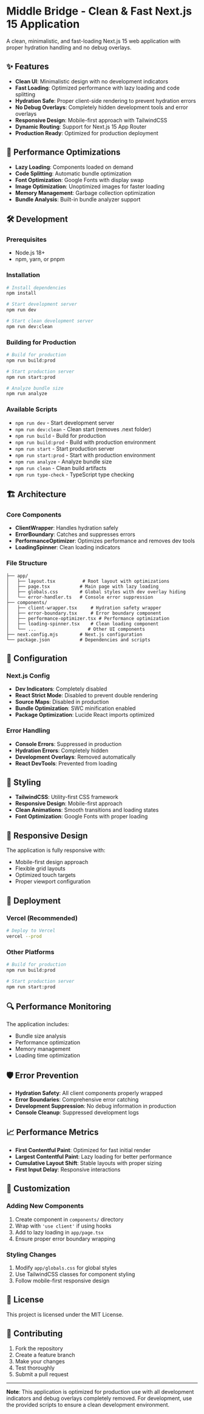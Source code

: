 # Middle Bridge - Clean & Fast Next.js 15 Application

A clean, minimalistic, and fast-loading Next.js 15 web application with proper hydration handling and no debug overlays.

## ✨ Features

- **Clean UI**: Minimalistic design with no development indicators
- **Fast Loading**: Optimized performance with lazy loading and code splitting
- **Hydration Safe**: Proper client-side rendering to prevent hydration errors
- **No Debug Overlays**: Completely hidden development tools and error overlays
- **Responsive Design**: Mobile-first approach with TailwindCSS
- **Dynamic Routing**: Support for Next.js 15 App Router
- **Production Ready**: Optimized for production deployment

## 🚀 Performance Optimizations

- **Lazy Loading**: Components loaded on demand
- **Code Splitting**: Automatic bundle optimization
- **Font Optimization**: Google Fonts with display swap
- **Image Optimization**: Unoptimized images for faster loading
- **Memory Management**: Garbage collection optimization
- **Bundle Analysis**: Built-in bundle analyzer support

## 🛠️ Development

### Prerequisites

- Node.js 18+ 
- npm, yarn, or pnpm

### Installation

```bash
# Install dependencies
npm install

# Start development server
npm run dev

# Start clean development server
npm run dev:clean
```

### Building for Production

```bash
# Build for production
npm run build:prod

# Start production server
npm run start:prod

# Analyze bundle size
npm run analyze
```

### Available Scripts

- `npm run dev` - Start development server
- `npm run dev:clean` - Clean start (removes .next folder)
- `npm run build` - Build for production
- `npm run build:prod` - Build with production environment
- `npm run start` - Start production server
- `npm run start:prod` - Start with production environment
- `npm run analyze` - Analyze bundle size
- `npm run clean` - Clean build artifacts
- `npm run type-check` - TypeScript type checking

## 🏗️ Architecture

### Core Components

- **ClientWrapper**: Handles hydration safely
- **ErrorBoundary**: Catches and suppresses errors
- **PerformanceOptimizer**: Optimizes performance and removes dev tools
- **LoadingSpinner**: Clean loading indicators

### File Structure

```
├── app/
│   ├── layout.tsx          # Root layout with optimizations
│   ├── page.tsx           # Main page with lazy loading
│   ├── globals.css        # Global styles with dev overlay hiding
│   └── error-handler.ts   # Console error suppression
├── components/
│   ├── client-wrapper.tsx     # Hydration safety wrapper
│   ├── error-boundary.tsx     # Error boundary component
│   ├── performance-optimizer.tsx # Performance optimization
│   ├── loading-spinner.tsx    # Clean loading component
│   └── ...                   # Other UI components
├── next.config.mjs        # Next.js configuration
└── package.json           # Dependencies and scripts
```

## 🔧 Configuration

### Next.js Config

- **Dev Indicators**: Completely disabled
- **React Strict Mode**: Disabled to prevent double rendering
- **Source Maps**: Disabled in production
- **Bundle Optimization**: SWC minification enabled
- **Package Optimization**: Lucide React imports optimized

### Error Handling

- **Console Errors**: Suppressed in production
- **Hydration Errors**: Completely hidden
- **Development Overlays**: Removed automatically
- **React DevTools**: Prevented from loading

## 🎨 Styling

- **TailwindCSS**: Utility-first CSS framework
- **Responsive Design**: Mobile-first approach
- **Clean Animations**: Smooth transitions and loading states
- **Font Optimization**: Google Fonts with proper loading

## 📱 Responsive Design

The application is fully responsive with:
- Mobile-first design approach
- Flexible grid layouts
- Optimized touch targets
- Proper viewport configuration

## 🚀 Deployment

### Vercel (Recommended)

```bash
# Deploy to Vercel
vercel --prod
```

### Other Platforms

```bash
# Build for production
npm run build:prod

# Start production server
npm run start:prod
```

## 🔍 Performance Monitoring

The application includes:
- Bundle size analysis
- Performance optimization
- Memory management
- Loading time optimization

## 🛡️ Error Prevention

- **Hydration Safety**: All client components properly wrapped
- **Error Boundaries**: Comprehensive error catching
- **Development Suppression**: No debug information in production
- **Console Cleanup**: Suppressed development logs

## 📈 Performance Metrics

- **First Contentful Paint**: Optimized for fast initial render
- **Largest Contentful Paint**: Lazy loading for better performance
- **Cumulative Layout Shift**: Stable layouts with proper sizing
- **First Input Delay**: Responsive interactions

## 🔧 Customization

### Adding New Components

1. Create component in `components/` directory
2. Wrap with `'use client'` if using hooks
3. Add to lazy loading in `app/page.tsx`
4. Ensure proper error boundary wrapping

### Styling Changes

1. Modify `app/globals.css` for global styles
2. Use TailwindCSS classes for component styling
3. Follow mobile-first responsive design

## 📄 License

This project is licensed under the MIT License.

## 🤝 Contributing

1. Fork the repository
2. Create a feature branch
3. Make your changes
4. Test thoroughly
5. Submit a pull request

---

**Note**: This application is optimized for production use with all development indicators and debug overlays completely removed. For development, use the provided scripts to ensure a clean development environment.
